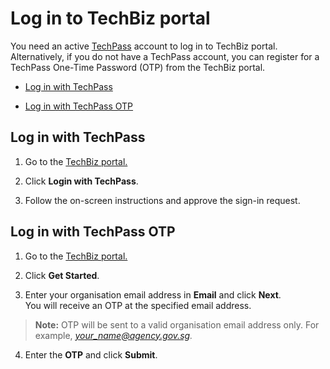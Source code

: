 # Log in to TechBiz portal 

You need an active [TechPass](https://www.developer.tech.gov.sg/products/categories/digital-identity/techpass/overview.html) account to log in to TechBiz portal. Alternatively, if you do not have a TechPass account, you can register for a TechPass One-Time Password (OTP) from the TechBiz portal.

- [Log in with TechPass](#log-in-with-techpass)

- [Log in with TechPass OTP](#log-in-with-techpass-otp)

## Log in with TechPass

1.  Go to the [TechBiz portal.](http://portal.techbiz.suite.gov.sg/)

2.  Click **Login with TechPass**.

3.  Follow the on-screen instructions and approve the sign-in request.

## Log in with TechPass OTP

1.  Go to the [TechBiz portal.](http://portal.techbiz.suite.gov.sg/)

2.  Click **Get Started**.

3.  Enter your organisation email address in **Email** and click **Next**.   
You will receive an OTP at the specified email address.

>**Note:** OTP will be sent to a valid organisation email address only. For example, *your_name@agency.gov.sg.*

4.  Enter the **OTP** and click **Submit**.

